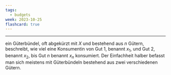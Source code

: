 ```yaml
---
tags:
  - budgets
week: 2023-10-25
flashcard: true
---
```

***

ein Güterbündel, oft abgekürzt mit $X$ und bestehend aus $n$ Gütern, beschreibt, wie viel eine Konsumentin von Gut 1, benannt $x_{1}$, und Gut 2, benannt $x_{2}$, bis Gut $n$ benannt $x_{n}$ konsumiert.
Der Einfachheit halber befasst man sich meistens mit Güterbündeln bestehend aus zwei verschiedenen Gütern.

